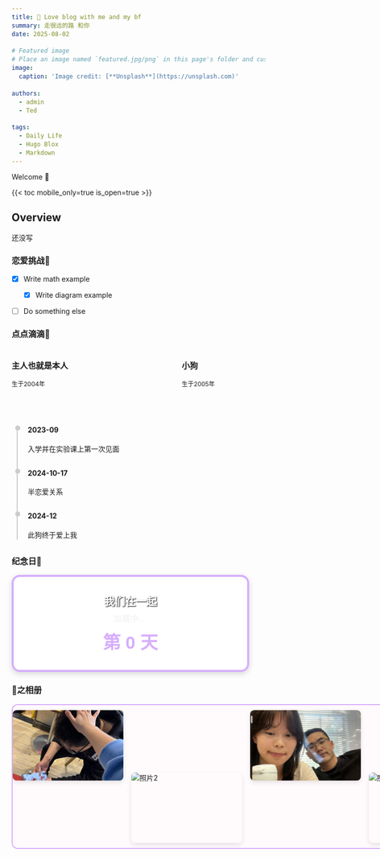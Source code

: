 ```yaml
---
title: 💟 Love blog with me and my bf
summary: 走很远的路 和你
date: 2025-08-02

# Featured image
# Place an image named `featured.jpg/png` in this page's folder and customize its options here.
image:
  caption: 'Image credit: [**Unsplash**](https://unsplash.com)'

authors:
  - admin
  - Ted

tags:
  - Daily Life
  - Hugo Blox
  - Markdown
---
```


Welcome 👋

{{< toc mobile_only=true is_open=true >}}

## Overview

还没写

### 恋爱挑战🔎

- [x] Write math example
  - [x] Write diagram example
- [ ] Do something else



### 点点滴滴🐾

<div style="display: flex; justify-content: space-between; margin-bottom: 20px;">
  <div style="width: 35%;">
    <h3 style="font-size: 16px;">主人也就是本人</h3>
    <p style="font-size: 12px;">生于2004年</p>
  </div>
  
  <!-- 动态爱心容器 -->
  <div id="heartContainer" style="width: 30%; display: flex; justify-content: flex-start; align-items: center; margin-left: 30px;">
  <canvas id="heartCanvas" width="360" height="360" style="width: 135px; height: 135px; border: none;"></canvas>
  </div>


  <div style="width: 35%;">
    <h3 style="font-size: 16px;">小狗</h3>
    <p style="font-size: 12px;">生于2005年</p>
  </div>
</div>

<div style="border-left: 2px solid #ccc; padding-left: 20px; margin-left: 10px;">
  <!-- 时间轴条目 -->
  <div style="position: relative; margin-bottom: 30px;">
    <div style="position: absolute; left: -25px; top: 0; width: 10px; height: 10px; border-radius: 50%; background: #ccc;"></div>
    <h4>2023-09</h4>
    <p>入学并在实验课上第一次见面</p>
  </div>

  <div style="position: relative; margin-bottom: 30px;">
    <div style="position: absolute; left: -25px; top: 0; width: 10px; height: 10px; border-radius: 50%; background: #ccc;"></div>
    <h4>2024-10-17</h4>
    <p>半恋爱关系</p>
  </div>

  <div style="position: relative; margin-bottom: 30px;">
    <div style="position: absolute; left: -25px; top: 0; width: 10px; height: 10px; border-radius: 50%; background: #ccc;"></div>
    <h4>2024-12</h4>
    <p>此狗终于爱上我</p>
  </div>
</div>

<script>
// 动态爱心高清跳动动画，适配 Retina、保持容器一致
document.addEventListener('DOMContentLoaded', function() {
  const canvas = document.getElementById('heartCanvas');
  if (!canvas || !canvas.getContext) return;
  const ctx = canvas.getContext('2d');

  const cssWidth = canvas.clientWidth;
  const cssHeight = canvas.clientHeight;
  const dpr = window.devicePixelRatio || 1;

  // 设置高分辨率绘图（Retina 支持）
  canvas.width = cssWidth * dpr;
  canvas.height = cssHeight * dpr;
  ctx.setTransform(dpr, 0, 0, dpr, 0, 0);

  const centerX = cssWidth / 2;
  const centerY = cssHeight / 2 + 1; // 轻微下移居中
  let t = 0;
  const baseScale = 1.25;  // 初始缩放，适配小尺寸
  const amplitude = 0.15;
  const speed = 2.8;

  function heartbeatEase(time) {
    const raw = Math.sin(time);
    return baseScale + amplitude * Math.pow(raw, 3);
  }

  function drawHeart(currentScale) {
    ctx.clearRect(0, 0, cssWidth, cssHeight);

    // 光晕背景
    const glowRadius = 10 * currentScale;
    const gradient = ctx.createRadialGradient(
      centerX, centerY - 2, 0,
      centerX, centerY - 2, glowRadius
    );
    gradient.addColorStop(0, 'rgba(245,10,69,0.5)');
    gradient.addColorStop(1, 'rgba(245,10,69,0)');

    ctx.save();
    ctx.fillStyle = gradient;
    ctx.beginPath();
    ctx.arc(centerX, centerY - 2, 25 * currentScale * 0.6, 0, Math.PI * 2);
    ctx.fill();
    ctx.restore();

    // 主体心形
    ctx.fillStyle = '#ff4d6d';
    ctx.strokeStyle = '#c9184a';
    ctx.lineWidth = 1;
    ctx.shadowColor = 'rgba(201,24,74,0.7)';
    ctx.shadowBlur = 8 * currentScale;

    ctx.beginPath();
    const scaleFactor = 0.9 * currentScale; // 适配40x40展示效果
    for (let angle = 0; angle <= Math.PI * 2 + 0.01; angle += 0.02) {
      const x = 16 * Math.pow(Math.sin(angle), 3);
      const y = -(13 * Math.cos(angle)
                - 5 * Math.cos(2 * angle)
                - 2 * Math.cos(3 * angle)
                - Math.cos(4 * angle));
      const drawX = centerX + x * scaleFactor;
      const drawY = centerY + y * scaleFactor;
      if (angle === 0) {
        ctx.moveTo(drawX, drawY);
      } else {
        ctx.lineTo(drawX, drawY);
      }
    }
    ctx.closePath();
    ctx.fill();
    ctx.stroke();
    ctx.shadowBlur = 0;
  }

  function animate() {
    t += 0.02 * speed;
    const currentScale = heartbeatEase(t);
    drawHeart(currentScale);
    requestAnimationFrame(animate);
  }

  animate();
});
</script>


### 纪念日📆
<style>
  .day-counter-calendar {
    width: 400px;
    border: 4px solid #d6aefc; /* 边框粗细 + 淡紫色 */
    border-radius: 16px;
    padding: 32px;
    text-align: center;
    font-family: sans-serif;
    background-image: url('./bg.jpg'); /* ✅ 替换为你的照片链接 */
    background-size: cover;
    background-position: center;
    box-shadow: 0 4px 12px rgba(0,0,0,0.15);
    color: #fff;
    backdrop-filter: brightness(1.1) blur(2px);
  }

  .day-counter-calendar h2 {
    margin: 0;
    font-size: 1.5em;
    color: #fff;
    text-shadow: 1px 1px 2px #000;
  }

  .day-counter-calendar .date {
    font-size: 1.2em;
    margin: 8px 0;
    color: #f0f0f0;
  }

  .day-counter-calendar .days {
    font-size: 2.5em;
    font-weight: bold;
    color: #d6aefc;
    text-shadow: 1px 1px 2px white;
  }
</style>

<div class="day-counter-calendar">
  <h2>我们在一起</h2>
  <div class="date" id="today-date">加载中…</div>
  <div class="days" id="days-count">第 0 天</div>
</div>

<script>
  const startDate = new Date("2024-10-17"); // 改为你的纪念日
  const now = new Date();
  const today = new Date(now.getFullYear(), now.getMonth(), now.getDate());
  const diffTime = today - startDate;
  const diffDays = Math.floor(diffTime / (1000 * 60 * 60 * 24)) + 1;

  document.getElementById("today-date").innerText = `${today.getFullYear()}年${today.getMonth()+1}月${today.getDate()}日`;
  document.getElementById("days-count").innerText = `第 ${diffDays} 天`;
</script>




### 💞之相册
<style>
  .scroll-gallery-container {
    width: 720px; /* 显示 3 张图片：3 x 240px */
    overflow-x: auto;
    border-radius: 12px;
    border: 2px solid #d6aefc;
    background: #fffafc;
    padding: 10px;
    scroll-snap-type: x mandatory;
    white-space: nowrap;
  }

  .scroll-gallery-container::-webkit-scrollbar {
    height: 8px;
  }

  .scroll-gallery-container::-webkit-scrollbar-thumb {
    background: #aaa;
    border-radius: 4px;
  }

  .scroll-gallery-container img {
    width: 220px;
    height: 140px;
    margin-right: 12px;
    object-fit: cover;
    border-radius: 8px;
    display: inline-block;
    scroll-snap-align: start;
    transition: transform 0.3s ease;
    box-shadow: 0 4px 10px rgba(0, 0, 0, 0.1);
    cursor: pointer;
  }

  .scroll-gallery-container img:hover {
    transform: scale(1.05);
  }
</style>

<div class="scroll-gallery-container">
  <img src="./pictures/img1.jpg" alt="照片1" />
  <img src="./pictures/img2.jpg" alt="照片2" />
  <img src="./pictures/img3.jpg" alt="照片3" />
  <img src="./pictures/img4.jpg" alt="照片4" />
  <img src="./pictures/img5.jpg" alt="照片5" />
</div>
